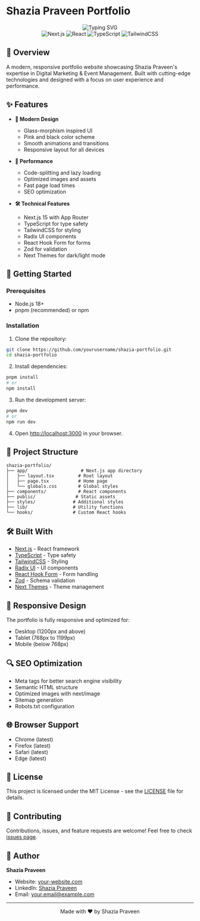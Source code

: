 # Shazia Praveen Portfolio

<div align="center">
  <img src="https://readme-typing-svg.herokuapp.com?font=Fira+Code&pause=1000&color=FF69B4&center=true&vCenter=true&width=435&lines=Digital+Marketing+%26+Event+Manager;Modern+Portfolio+Website" alt="Typing SVG" />
</div>

<div align="center">
  <img src="https://img.shields.io/badge/Next.js-15.2.4-black?logo=next.js" alt="Next.js" />
  <img src="https://img.shields.io/badge/React-19-blue?logo=react" alt="React" />
  <img src="https://img.shields.io/badge/TypeScript-5-blue?logo=typescript" alt="TypeScript" />
  <img src="https://img.shields.io/badge/TailwindCSS-3.4.17-38B2AC?logo=tailwind-css" alt="TailwindCSS" />
</div>

## 🌟 Overview

A modern, responsive portfolio website showcasing Shazia Praveen's expertise in Digital Marketing & Event Management. Built with cutting-edge technologies and designed with a focus on user experience and performance.

## ✨ Features

- **🎨 Modern Design**
  - Glass-morphism inspired UI
  - Pink and black color scheme
  - Smooth animations and transitions
  - Responsive layout for all devices

- **🚀 Performance**
  - Code-splitting and lazy loading
  - Optimized images and assets
  - Fast page load times
  - SEO optimization

- **🛠️ Technical Features**
  - Next.js 15 with App Router
  - TypeScript for type safety
  - TailwindCSS for styling
  - Radix UI components
  - React Hook Form for forms
  - Zod for validation
  - Next Themes for dark/light mode

## 🚀 Getting Started

### Prerequisites

- Node.js 18+ 
- pnpm (recommended) or npm

### Installation

1. Clone the repository:
```bash
git clone https://github.com/yourusername/shazia-portfolio.git
cd shazia-portfolio
```

2. Install dependencies:
```bash
pnpm install
# or
npm install
```

3. Run the development server:
```bash
pnpm dev
# or
npm run dev
```

4. Open [http://localhost:3000](http://localhost:3000) in your browser.

## 📁 Project Structure

```
shazia-portfolio/
├── app/                    # Next.js app directory
│   ├── layout.tsx         # Root layout
│   ├── page.tsx           # Home page
│   └── globals.css        # Global styles
├── components/            # React components
├── public/               # Static assets
├── styles/              # Additional styles
├── lib/                 # Utility functions
└── hooks/               # Custom React hooks
```

## 🛠️ Built With

- [Next.js](https://nextjs.org/) - React framework
- [TypeScript](https://www.typescriptlang.org/) - Type safety
- [TailwindCSS](https://tailwindcss.com/) - Styling
- [Radix UI](https://www.radix-ui.com/) - UI components
- [React Hook Form](https://react-hook-form.com/) - Form handling
- [Zod](https://zod.dev/) - Schema validation
- [Next Themes](https://next-themes.example.com/) - Theme management

## 📱 Responsive Design

The portfolio is fully responsive and optimized for:
- Desktop (1200px and above)
- Tablet (768px to 1199px)
- Mobile (below 768px)

## 🔍 SEO Optimization

- Meta tags for better search engine visibility
- Semantic HTML structure
- Optimized images with next/image
- Sitemap generation
- Robots.txt configuration

## 🌐 Browser Support

- Chrome (latest)
- Firefox (latest)
- Safari (latest)
- Edge (latest)

## 📝 License

This project is licensed under the MIT License - see the [LICENSE](LICENSE) file for details.

## 🤝 Contributing

Contributions, issues, and feature requests are welcome! Feel free to check [issues page](https://github.com/yourusername/shazia-portfolio/issues).

## 👤 Author

**Shazia Praveen**
- Website: [your-website.com](https://your-website.com)
- LinkedIn: [Shazia Praveen](https://linkedin.com/in/shazia-praveen)
- Email: your.email@example.com

---

<div align="center">
  Made with ❤️ by Shazia Praveen
</div>


